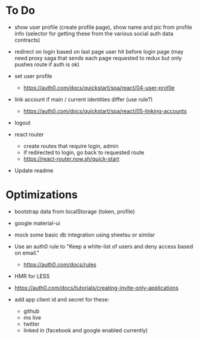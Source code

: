 # To Do
* show user profile (create profile page), show name and pic from profile info (selector for getting these from the various social auth data contracts)
* redirect on login based on last page user hit before login page (may need proxy saga that sends each page requested to redux but only pushes route if auth is ok)
* set user profile
  * https://auth0.com/docs/quickstart/spa/react/04-user-profile
* link account if main / current identities differ (use rule?)
  * https://auth0.com/docs/quickstart/spa/react/05-linking-accounts
* logout

* react router
  * create routes that require login, admin
  * if redirected to login, go back to requested route
  * https://react-router.now.sh/quick-start
* Update readme

# Optimizations
* bootstrap data from localStorage (token, profile)
* google material-ui
* mock some basic db integration using sheetsu or similar
* Use an auth0 rule to "Keep a white-list of users and deny access based on email."
  * https://auth0.com/docs/rules
* HMR for LESS
* https://auth0.com/docs/tutorials/creating-invite-only-applications

* add app client id and secret for these:
  * github
  * ms live
  * twitter
  * linked in
  (facebook and google enabled currently)
